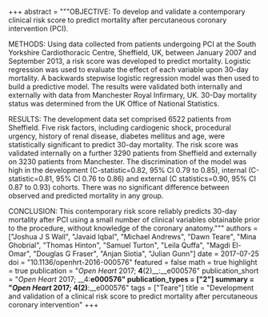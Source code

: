 +++
abstract = """OBJECTIVE: To develop and validate a contemporary clinical risk score to predict mortality after percutaneous coronary intervention (PCI).

METHODS: Using data collected from patients undergoing PCI at the South Yorkshire Cardiothoracic Centre, Sheffield, UK, between January 2007 and September 2013, a risk score was developed to predict mortality. Logistic regression was used to evaluate the effect of each variable upon 30-day mortality. A backwards stepwise logistic regression model was then used to build a predictive model. The results were validated both internally and externally with data from Manchester Royal Infirmary, UK. 30-Day mortality status was determined from the UK Office of National Statistics.

RESULTS: The development data set comprised 6522 patients from Sheffield. Five risk factors, including cardiogenic shock, procedural urgency, history of renal disease, diabetes mellitus and age, were statistically significant to predict 30-day mortality. The risk score was validated internally on a further 3290 patients from Sheffield and externally on 3230 patients from Manchester. The discrimination of the model was high in the development (C-statistic=0.82, 95% CI 0.79 to 0.85), internal (C-statistic=0.81, 95% CI 0.76 to 0.86) and external (C statistics=0.90, 95% CI 0.87 to 0.93) cohorts. There was no significant difference between observed and predicted mortality in any group.

CONCLUSION: This contemporary risk score reliably predicts 30-day mortality after PCI using a small number of clinical variables obtainable prior to the procedure, without knowledge of the coronary anatomy."""
authors = ["Joshua J S Wall", "Javaid Iqbal", "Michael Andrews", "Dawn Teare", "Mina Ghobrial", "Thomas Hinton", "Samuel Turton", "Leila Quffa", "Magdi El-Omar", "Douglas G Fraser", "Anjan Siotia", "Julian Gunn"]
date = 2017-07-25
doi = "10.1136/openhrt-2016-000576"
featured = false
math = true
highlight = true
publication = "*Open Heart* 2017; __4__(2)__:__e000576"
publication_short = "*Open Heart* 2017; __4:__e000576"
publication_types = ["2"]
summary = "*Open Heart* 2017; __4__(2)__:__e000576"
tags = ["Teare"]
title = "Development and validation of a clinical risk score to predict mortality after percutaneous coronary intervention"
+++
